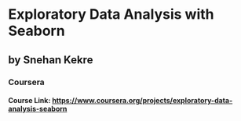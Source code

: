 # Exploratory Data Analysis with Seaborn 
## by Snehan Kekre 
### Coursera
#### Course Link: https://www.coursera.org/projects/exploratory-data-analysis-seaborn
